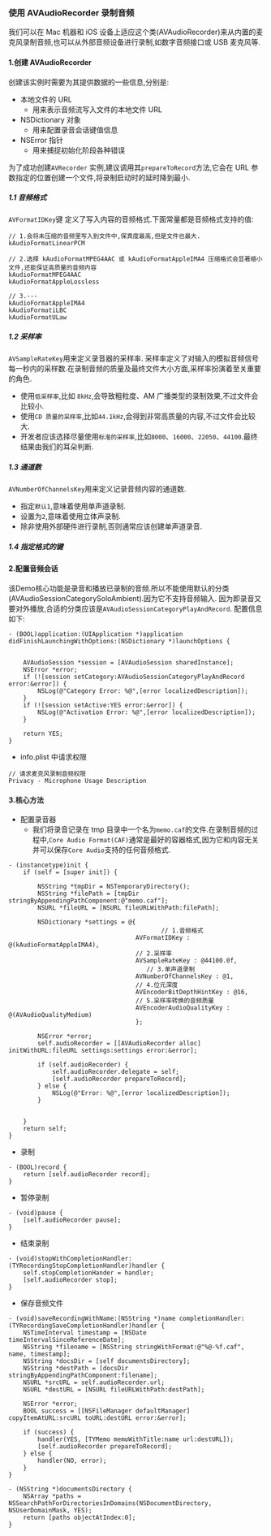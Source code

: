 ### 使用 AVAudioRecorder 录制音频

我们可以在 Mac 机器和 iOS 设备上适应这个类(AVAudioRecorder)来从内置的麦克风录制音频,也可以从外部音频设备进行录制,如数字音频接口或 USB 麦克风等.

#### 1.创建 AVAudioRecorder

创建该实例时需要为其提供数据的一些信息,分别是:

- 本地文件的 URL
	-  用来表示音频流写入文件的本地文件 URL
- NSDictionary 对象
	- 用来配置录音会话键值信息
- NSError 指针
	- 用来捕捉初始化阶段各种错误

为了成功创建`AVRecorder`    实例,建议调用其`prepareToRecord`方法,它会在 URL 参数指定的位置创建一个文件,将录制启动时的延时降到最小.

##### 1.1 音频格式

`AVFormatIDKey`键 定义了写入内容的音频格式.下面常量都是音频格式支持的值:

```objc
// 1.会将未压缩的音频里写入到文件中,保真度最高,但是文件也最大.
kAudioFormatLinearPCM

// 2.选择 kAudioFormatMPEG4AAC 或 kAudioFormatAppleIMA4 压缩格式会显著缩小文件,还能保证高质量的音频内容
kAudioFormatMPEG4AAC
kAudioFormatAppleLossless

// 3.---
kAudioFormatAppleIMA4
kAudioFormatiLBC
kAudioFormatULaw
```

##### 1.2 采样率

`AVSampleRateKey`用来定义录音器的采样率.
	采样率定义了对输入的模拟音频信号每一秒内的采样数.在录制音频的质量及最终文件大小方面,采样率扮演着至关重要的角色.
	
- 使用`低采样率`,比如 `8kHz`,会导致粗粒度、AM 广播类型的录制效果,不过文件会比较小.
- 使用`CD 质量的采样率`,比如`44.1kHz`,会得到非常高质量的内容,不过文件会比较大.
- 开发者应该选择尽量使用`标准的采样率`,比如`8000`、`16000`、`22050`、`44100`.最终结果由我们的耳朵判断.

##### 1.3 通道数

`AVNumberOfChannelsKey`用来定义记录音频内容的通道数.

- 指定`默认1`,意味着使用单声道录制.
- 设置为`2`,意味着使用立体声录制.
- 除非使用外部硬件进行录制,否则通常应该创建单声道录音.

##### 1.4 指定格式的键


#### 2.配置音频会话

该Demo核心功能是录音和播放已录制的音频.所以不能使用默认的分类(AVAudioSessionCategorySoloAmbient).因为它不支持音频输入.
因为即录音又要对外播放,合适的分类应该是`AVAudioSessionCategoryPlayAndRecord`. 配置信息如下:

```objc
- (BOOL)application:(UIApplication *)application didFinishLaunchingWithOptions:(NSDictionary *)launchOptions {
    

    AVAudioSession *session = [AVAudioSession sharedInstance];
    NSError *error;
    if (![session setCategory:AVAudioSessionCategoryPlayAndRecord error:&error]) {
        NSLog(@"Category Error: %@",[error localizedDescription]);
    }
    if (![session setActive:YES error:&error]) {
        NSLog(@"Activation Error: %@",[error localizedDescription]);
    }
    
    return YES;
}
```


- info.plist 中请求权限

```objc
// 请求麦克风录制音频权限
Privacy - Microphone Usage Description
```

#### 3.核心方法

- 配置录音器
	- 我们将录音记录在 tmp 目录中一个名为`memo.caf`的文件.在录制音频的过程中,`Core Audio Format(CAF)`通常是最好的容器格式,因为它和内容无关并可以保存`Core Audio`支持的任何音频格式.

```objc
- (instancetype)init {
    if (self = [super init]) {
        
        NSString *tmpDir = NSTemporaryDirectory();
        NSString *filePath = [tmpDir stringByAppendingPathComponent:@"memo.caf"];
        NSURL *fileURL = [NSURL fileURLWithPath:filePath];
        
        NSDictionary *settings = @{
        								  // 1.音频格式
                                   AVFormatIDKey : @(kAudioFormatAppleIMA4),
                                   // 2.采样率
                                   AVSampleRateKey : @44100.0f,
                                 	  // 3.单声道录制
                                   AVNumberOfChannelsKey : @1,
                                   // 4.位元深度
                                   AVEncoderBitDepthHintKey : @16,							
                                   // 5.采样率转换的音频质量
                                   AVEncoderAudioQualityKey : @(AVAudioQualityMedium)
                                   };
        
        NSError *error;
        self.audioRecorder = [[AVAudioRecorder alloc] initWithURL:fileURL settings:settings error:&error];
        
        if (self.audioRecorder) {
            self.audioRecorder.delegate = self;
            [self.audioRecorder prepareToRecord];
        } else {
            NSLog(@"Error: %@",[error localizedDescription]);
        }
        
        
    }
    return self;
}
```

- 录制

```objc
- (BOOL)record {
    return [self.audioRecorder record];
}
```

- 暂停录制

```objc
- (void)pause {
    [self.audioRecorder pause];
}
```

- 结束录制

```objc
- (void)stopWithCompletionHandler:(TYRecordingStopCompletionHandler)handler {
    self.stopCompletionHander = handler;
    [self.audioRecorder stop];
}
```

- 保存音频文件

```objc
- (void)saveRecordingWithName:(NSString *)name completionHandler:(TYRecordingSaveCompletionHandler)handler {
    NSTimeInterval timestamp = [NSDate timeIntervalSinceReferenceDate];
    NSString *filename = [NSString stringWithFormat:@"%@-%f.caf", name, timestamp];
    NSString *docsDir = [self documentsDirectory];
    NSString *destPath = [docsDir stringByAppendingPathComponent:filename];
    NSURL *srcURL = self.audioRecorder.url;
    NSURL *destURL = [NSURL fileURLWithPath:destPath];
    
    NSError *error;
    BOOL success = [[NSFileManager defaultManager] copyItemAtURL:srcURL toURL:destURL error:&error];
    
    if (success) {
        handler(YES, [TYMemo memoWithTitle:name url:destURL]);
        [self.audioRecorder prepareToRecord];
    } else {
        handler(NO, error);
    }
}

- (NSString *)documentsDirectory {
    NSArray *paths = NSSearchPathForDirectoriesInDomains(NSDocumentDirectory, NSUserDomainMask, YES);
    return [paths objectAtIndex:0];
}
```